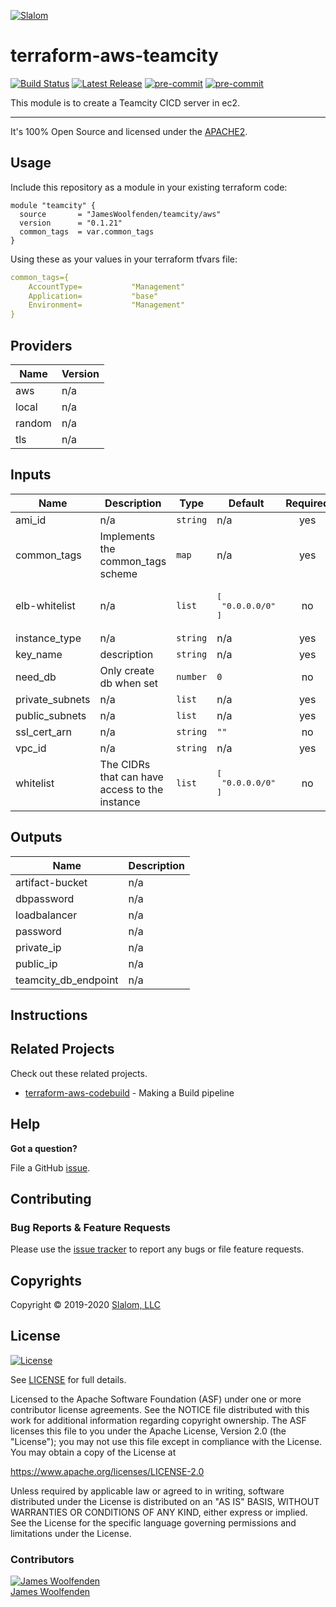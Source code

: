 
[![Slalom][logo]](https://slalom.com)

# terraform-aws-teamcity

[![Build Status](https://travis-ci.com/JamesWoolfenden/terraform-aws-teamcity.svg?branch=master)](https://travis-ci.com/JamesWoolfenden/terraform-aws-teamcity)
[![Latest Release](https://img.shields.io/github/release/JamesWoolfenden/terraform-aws-teamcity.svg)](https://github.com/JamesWoolfenden/terraform-aws-teamcity/releases/latest)
[![pre-commit](https://img.shields.io/badge/pre--commit-enabled-brightgreen?logo=pre-commit&logoColor=white)](https://github.com/pre-commit/pre-commit)
[![pre-commit](https://img.shields.io/badge/checkov-verified-brightgreen)](https://www.checkov.io/)

This module is to create a Teamcity CICD server in ec2.

---

It's 100% Open Source and licensed under the [APACHE2](LICENSE).

## Usage

Include this repository as a module in your existing terraform code:

```hcl
module "teamcity" {
  source       = "JamesWoolfenden/teamcity/aws"
  version      = "0.1.21"
  common_tags  = var.common_tags
}
```

Using these as your values in your terraform tfvars file:

```YAML
common_tags={
    AccountType=           "Management"
    Application=           "base"
    Environment=           "Management"
}
```
<!-- BEGINNING OF PRE-COMMIT-TERRAFORM DOCS HOOK -->
## Providers

| Name | Version |
|------|---------|
| aws | n/a |
| local | n/a |
| random | n/a |
| tls | n/a |

## Inputs

| Name | Description | Type | Default | Required |
|------|-------------|------|---------|:-----:|
| ami\_id | n/a | `string` | n/a | yes |
| common\_tags | Implements the common\_tags scheme | `map` | n/a | yes |
| elb-whitelist | n/a | `list` | <pre>[<br>  "0.0.0.0/0"<br>]<br></pre> | no |
| instance\_type | n/a | `string` | n/a | yes |
| key\_name | description | `string` | n/a | yes |
| need\_db | Only create db when set | `number` | `0` | no |
| private\_subnets | n/a | `list` | n/a | yes |
| public\_subnets | n/a | `list` | n/a | yes |
| ssl\_cert\_arn | n/a | `string` | `""` | no |
| vpc\_id | n/a | `string` | n/a | yes |
| whitelist | The CIDRs that can have access to the instance | `list` | <pre>[<br>  "0.0.0.0/0"<br>]<br></pre> | no |

## Outputs

| Name | Description |
|------|-------------|
| artifact-bucket | n/a |
| dbpassword | n/a |
| loadbalancer | n/a |
| password | n/a |
| private\_ip | n/a |
| public\_ip | n/a |
| teamcity\_db\_endpoint | n/a |

<!-- END OF PRE-COMMIT-TERRAFORM DOCS HOOK -->
## Instructions

## Related Projects

Check out these related projects.

- [terraform-aws-codebuild](https://github.com/jameswoolfenden/terraform-aws-codebuild) - Making a Build pipeline

## Help

**Got a question?**

File a GitHub [issue](https://github.com/jameswoolfenden/terraform-aws-teamcity/issues).

## Contributing

### Bug Reports & Feature Requests

Please use the [issue tracker](https://github.com/jameswoolfenden/terraform-aws-teamcity/issues) to report any bugs or file feature requests.

## Copyrights

Copyright © 2019-2020 [Slalom, LLC](https://slalom.com)

## License

[![License](https://img.shields.io/badge/License-Apache%202.0-blue.svg)](https://opensource.org/licenses/Apache-2.0)

See [LICENSE](LICENSE) for full details.

Licensed to the Apache Software Foundation (ASF) under one
or more contributor license agreements.  See the NOTICE file
distributed with this work for additional information
regarding copyright ownership.  The ASF licenses this file
to you under the Apache License, Version 2.0 (the
"License"); you may not use this file except in compliance
with the License.  You may obtain a copy of the License at

<https://www.apache.org/licenses/LICENSE-2.0>

Unless required by applicable law or agreed to in writing,
software distributed under the License is distributed on an
"AS IS" BASIS, WITHOUT WARRANTIES OR CONDITIONS OF ANY
KIND, either express or implied.  See the License for the
specific language governing permissions and limitations
under the License.

### Contributors

[![James Woolfenden][jameswoolfenden_avatar]][jameswoolfenden_homepage]<br/>[James Woolfenden][jameswoolfenden_homepage]

[jameswoolfenden_homepage]: https://github.com/jameswoolfenden
[jameswoolfenden_avatar]: https://github.com/jameswoolfenden.png?size=150
[logo]: https://gist.githubusercontent.com/JamesWoolfenden/5c457434351e9fe732ca22b78fdd7d5e/raw/15933294ae2b00f5dba6557d2be88f4b4da21201/slalom-logo.png
[website]: https://slalom.com
[github]: https://github.com/jameswoolfenden
[linkedin]: https://www.linkedin.com/company/slalom-consulting/
[twitter]: https://twitter.com/Slalom

[share_twitter]: https://twitter.com/intent/tweet/?text=terraform-aws-teamcity&url=https://github.com/jameswoolfenden/terraform-aws-teamcity
[share_linkedin]: https://www.linkedin.com/shareArticle?mini=true&title=terraform-aws-teamcity&url=https://github.com/jameswoolfenden/terraform-aws-teamcity
[share_reddit]: https://reddit.com/submit/?url=https://github.com/jameswoolfenden/terraform-aws-teamcity
[share_facebook]: https://facebook.com/sharer/sharer.php?u=https://github.com/jameswoolfenden/terraform-aws-teamcity
[share_email]: mailto:?subject=terraform-aws-teamcity&body=https://github.com/jameswoolfenden/terraform-aws-teamcity
